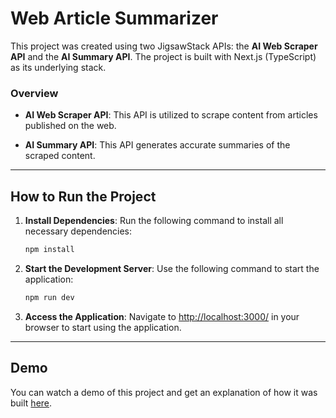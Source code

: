 

# Web Article Summarizer

This project was created using two JigsawStack APIs: the **AI Web Scraper API** and the **AI Summary API**. The project is built with Next.js (TypeScript) as its underlying stack.

### Overview

- **AI Web Scraper API**: This API is utilized to scrape content from articles published on the web.

- **AI Summary API**: This API generates accurate summaries of the scraped content.

---

## How to Run the Project

1. **Install Dependencies**: Run the following command to install all necessary dependencies:

   ```bash
   npm install
   ```

2. **Start the Development Server**: Use the following command to start the application:

   ```bash
   npm run dev
   ```

3. **Access the Application**: Navigate to [http://localhost:3000/](http://localhost:3000/) in your browser to start using the application.

---

## Demo

You can watch a demo of this project and get an explanation of how it was built [here](#). 